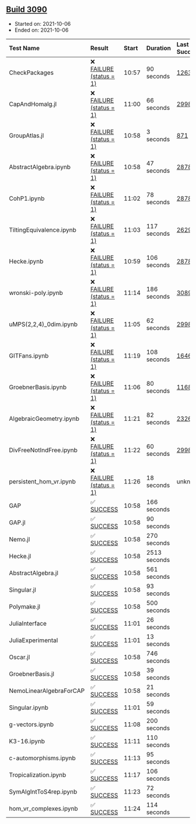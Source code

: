 ## [Build 3090](https://oscarci.mathematik.uni-kl.de/job/oscar-stable/3090/)

* Started on: 2021-10-06
* Ended on: 2021-10-06

| Test Name    | Result | Start | Duration | Last Success | First Failure |
|:-------------|:-------|:------|:---------|:-------------|:--------------|
| CheckPackages | ❌ [FAILURE (status = 1)](https://oscarci.mathematik.uni-kl.de/job/oscar-stable/3090/artifact/logs/build-3090/CheckPackages.log) | 10:57 | 90 seconds | [1263](https://oscarci.mathematik.uni-kl.de/job/oscar-stable/1263/) | [1264](https://oscarci.mathematik.uni-kl.de/job/oscar-stable/1264/) |
| CapAndHomalg.jl | ❌ [FAILURE (status = 1)](https://oscarci.mathematik.uni-kl.de/job/oscar-stable/3090/artifact/logs/build-3090/CapAndHomalg.jl.log) | 11:00 | 66 seconds | [2998](https://oscarci.mathematik.uni-kl.de/job/oscar-stable/2998/) | [2999](https://oscarci.mathematik.uni-kl.de/job/oscar-stable/2999/) |
| GroupAtlas.jl | ❌ [FAILURE (status = 1)](https://oscarci.mathematik.uni-kl.de/job/oscar-stable/3090/artifact/logs/build-3090/GroupAtlas.jl.log) | 10:58 | 3 seconds | [871](https://oscarci.mathematik.uni-kl.de/job/oscar-stable/871/) | [872](https://oscarci.mathematik.uni-kl.de/job/oscar-stable/872/) |
| AbstractAlgebra.ipynb | ❌ [FAILURE (status = 1)](https://oscarci.mathematik.uni-kl.de/job/oscar-stable/3090/artifact/logs/build-3090/AbstractAlgebra.ipynb.log) | 10:58 | 47 seconds | [2878](https://oscarci.mathematik.uni-kl.de/job/oscar-stable/2878/) | [2879](https://oscarci.mathematik.uni-kl.de/job/oscar-stable/2879/) |
| CohP1.ipynb | ❌ [FAILURE (status = 1)](https://oscarci.mathematik.uni-kl.de/job/oscar-stable/3090/artifact/logs/build-3090/CohP1.ipynb.log) | 11:02 | 78 seconds | [2878](https://oscarci.mathematik.uni-kl.de/job/oscar-stable/2878/) | [2879](https://oscarci.mathematik.uni-kl.de/job/oscar-stable/2879/) |
| TiltingEquivalence.ipynb | ❌ [FAILURE (status = 1)](https://oscarci.mathematik.uni-kl.de/job/oscar-stable/3090/artifact/logs/build-3090/TiltingEquivalence.ipynb.log) | 11:03 | 117 seconds | [2629](https://oscarci.mathematik.uni-kl.de/job/oscar-stable/2629/) | [2630](https://oscarci.mathematik.uni-kl.de/job/oscar-stable/2630/) |
| Hecke.ipynb | ❌ [FAILURE (status = 1)](https://oscarci.mathematik.uni-kl.de/job/oscar-stable/3090/artifact/logs/build-3090/Hecke.ipynb.log) | 10:59 | 106 seconds | [2878](https://oscarci.mathematik.uni-kl.de/job/oscar-stable/2878/) | [2879](https://oscarci.mathematik.uni-kl.de/job/oscar-stable/2879/) |
| wronski-poly.ipynb | ❌ [FAILURE (status = 1)](https://oscarci.mathematik.uni-kl.de/job/oscar-stable/3090/artifact/logs/build-3090/wronski-poly.ipynb.log) | 11:14 | 186 seconds | [3089](https://oscarci.mathematik.uni-kl.de/job/oscar-stable/3089/) | [3090](https://oscarci.mathematik.uni-kl.de/job/oscar-stable/3090/) |
| uMPS(2,2,4)_0dim.ipynb | ❌ [FAILURE (status = 1)](https://oscarci.mathematik.uni-kl.de/job/oscar-stable/3090/artifact/logs/build-3090/uMPS-2-2-4-_0dim.ipynb.log) | 11:05 | 62 seconds | [2998](https://oscarci.mathematik.uni-kl.de/job/oscar-stable/2998/) | [2999](https://oscarci.mathematik.uni-kl.de/job/oscar-stable/2999/) |
| GITFans.ipynb | ❌ [FAILURE (status = 1)](https://oscarci.mathematik.uni-kl.de/job/oscar-stable/3090/artifact/logs/build-3090/GITFans.ipynb.log) | 11:19 | 108 seconds | [1646](https://oscarci.mathematik.uni-kl.de/job/oscar-stable/1646/) | [1647](https://oscarci.mathematik.uni-kl.de/job/oscar-stable/1647/) |
| GroebnerBasis.ipynb | ❌ [FAILURE (status = 1)](https://oscarci.mathematik.uni-kl.de/job/oscar-stable/3090/artifact/logs/build-3090/GroebnerBasis.ipynb.log) | 11:06 | 80 seconds | [1168](https://oscarci.mathematik.uni-kl.de/job/oscar-stable/1168/) | [1169](https://oscarci.mathematik.uni-kl.de/job/oscar-stable/1169/) |
| AlgebraicGeometry.ipynb | ❌ [FAILURE (status = 1)](https://oscarci.mathematik.uni-kl.de/job/oscar-stable/3090/artifact/logs/build-3090/AlgebraicGeometry.ipynb.log) | 11:21 | 82 seconds | [2326](https://oscarci.mathematik.uni-kl.de/job/oscar-stable/2326/) | [2327](https://oscarci.mathematik.uni-kl.de/job/oscar-stable/2327/) |
| DivFreeNotIndFree.ipynb | ❌ [FAILURE (status = 1)](https://oscarci.mathematik.uni-kl.de/job/oscar-stable/3090/artifact/logs/build-3090/DivFreeNotIndFree.ipynb.log) | 11:22 | 60 seconds | [2998](https://oscarci.mathematik.uni-kl.de/job/oscar-stable/2998/) | [2999](https://oscarci.mathematik.uni-kl.de/job/oscar-stable/2999/) |
| persistent_hom_vr.ipynb | ❌ [FAILURE (status = 1)](https://oscarci.mathematik.uni-kl.de/job/oscar-stable/3090/artifact/logs/build-3090/persistent_hom_vr.ipynb.log) | 11:26 | 18 seconds | unknown | unknown |
| GAP | ✅ [SUCCESS](https://oscarci.mathematik.uni-kl.de/job/oscar-stable/3090/artifact/logs/build-3090/GAP.log) | 10:58 | 166 seconds |  |  |
| GAP.jl | ✅ [SUCCESS](https://oscarci.mathematik.uni-kl.de/job/oscar-stable/3090/artifact/logs/build-3090/GAP.jl.log) | 10:58 | 90 seconds |  |  |
| Nemo.jl | ✅ [SUCCESS](https://oscarci.mathematik.uni-kl.de/job/oscar-stable/3090/artifact/logs/build-3090/Nemo.jl.log) | 10:58 | 270 seconds |  |  |
| Hecke.jl | ✅ [SUCCESS](https://oscarci.mathematik.uni-kl.de/job/oscar-stable/3090/artifact/logs/build-3090/Hecke.jl.log) | 10:58 | 2513 seconds |  |  |
| AbstractAlgebra.jl | ✅ [SUCCESS](https://oscarci.mathematik.uni-kl.de/job/oscar-stable/3090/artifact/logs/build-3090/AbstractAlgebra.jl.log) | 10:58 | 561 seconds |  |  |
| Singular.jl | ✅ [SUCCESS](https://oscarci.mathematik.uni-kl.de/job/oscar-stable/3090/artifact/logs/build-3090/Singular.jl.log) | 10:58 | 93 seconds |  |  |
| Polymake.jl | ✅ [SUCCESS](https://oscarci.mathematik.uni-kl.de/job/oscar-stable/3090/artifact/logs/build-3090/Polymake.jl.log) | 10:58 | 500 seconds |  |  |
| JuliaInterface | ✅ [SUCCESS](https://oscarci.mathematik.uni-kl.de/job/oscar-stable/3090/artifact/logs/build-3090/JuliaInterface.log) | 11:01 | 26 seconds |  |  |
| JuliaExperimental | ✅ [SUCCESS](https://oscarci.mathematik.uni-kl.de/job/oscar-stable/3090/artifact/logs/build-3090/JuliaExperimental.log) | 11:01 | 13 seconds |  |  |
| Oscar.jl | ✅ [SUCCESS](https://oscarci.mathematik.uni-kl.de/job/oscar-stable/3090/artifact/logs/build-3090/Oscar.jl.log) | 10:58 | 746 seconds |  |  |
| GroebnerBasis.jl | ✅ [SUCCESS](https://oscarci.mathematik.uni-kl.de/job/oscar-stable/3090/artifact/logs/build-3090/GroebnerBasis.jl.log) | 10:58 | 39 seconds |  |  |
| NemoLinearAlgebraForCAP | ✅ [SUCCESS](https://oscarci.mathematik.uni-kl.de/job/oscar-stable/3090/artifact/logs/build-3090/NemoLinearAlgebraForCAP.log) | 10:58 | 21 seconds |  |  |
| Singular.ipynb | ✅ [SUCCESS](https://oscarci.mathematik.uni-kl.de/job/oscar-stable/3090/artifact/logs/build-3090/Singular.ipynb.log) | 11:01 | 59 seconds |  |  |
| g-vectors.ipynb | ✅ [SUCCESS](https://oscarci.mathematik.uni-kl.de/job/oscar-stable/3090/artifact/logs/build-3090/g-vectors.ipynb.log) | 11:08 | 200 seconds |  |  |
| K3-16.ipynb | ✅ [SUCCESS](https://oscarci.mathematik.uni-kl.de/job/oscar-stable/3090/artifact/logs/build-3090/K3-16.ipynb.log) | 11:11 | 110 seconds |  |  |
| c-automorphisms.ipynb | ✅ [SUCCESS](https://oscarci.mathematik.uni-kl.de/job/oscar-stable/3090/artifact/logs/build-3090/c-automorphisms.ipynb.log) | 11:13 | 95 seconds |  |  |
| Tropicalization.ipynb | ✅ [SUCCESS](https://oscarci.mathematik.uni-kl.de/job/oscar-stable/3090/artifact/logs/build-3090/Tropicalization.ipynb.log) | 11:17 | 106 seconds |  |  |
| SymAlgIntToS4rep.ipynb | ✅ [SUCCESS](https://oscarci.mathematik.uni-kl.de/job/oscar-stable/3090/artifact/logs/build-3090/SymAlgIntToS4rep.ipynb.log) | 11:23 | 72 seconds |  |  |
| hom_vr_complexes.ipynb | ✅ [SUCCESS](https://oscarci.mathematik.uni-kl.de/job/oscar-stable/3090/artifact/logs/build-3090/hom_vr_complexes.ipynb.log) | 11:24 | 114 seconds |  |  |
